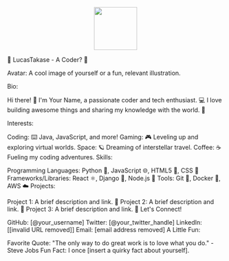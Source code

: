 <div id="header" align="center">
  <img src="https://i.giphy.com/media/v1.Y2lkPTc5MGI3NjExeW5leXJhMnM1bmlqeHhuc250ZHk3NDcwNnQyYXFocnB5cnFuNWttZSZlcD12MV9pbnRlcm5hbF9naWZfYnlfaWQmY3Q9dHM/Uaxj062PavgqZRhVkS/giphy.gif" width="100"/>
</div>

🚀 LucasTakase - A Coder? 🌌

Avatar: A cool image of yourself or a fun, relevant illustration.

Bio:

Hi there! 👋 I'm Your Name, a passionate coder and tech enthusiast. 💻 I love building awesome things and sharing my knowledge with the world. 🚀

Interests:

Coding: ⌨️ Java, JavaScript, and more!
Gaming: 🎮 Leveling up and exploring virtual worlds.
Space: 🪐 Dreaming of interstellar travel.
Coffee: ☕ Fueling my coding adventures.
Skills:

Programming Languages: Python 🐍, JavaScript 🌐, HTML5 🎨, CSS 🎨
Frameworks/Libraries: React ⚛️, Django 🐍, Node.js 🌳
Tools: Git 🐙, Docker 🐳, AWS ☁️
Projects:

Project 1: A brief description and link. 🔗
Project 2: A brief description and link. 🔗
Project 3: A brief description and link. 🔗
Let's Connect!

GitHub: [@your_username]
Twitter: [@your_twitter_handle]
LinkedIn: [[invalid URL removed]]
Email: [email address removed]
A Little Fun:

Favorite Quote: "The only way to do great work is to love what you do." - Steve Jobs
Fun Fact: I once [insert a quirky fact about yourself].
